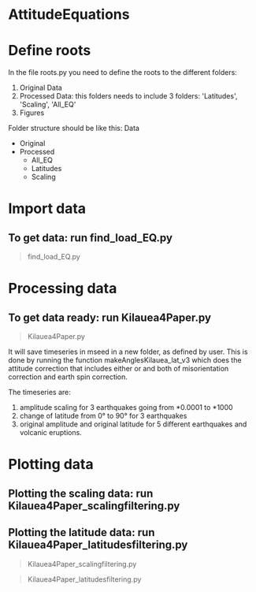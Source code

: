 # AttitudeEquations


# Define roots
In the file roots.py you need to define the roots to the different folders:

1. Original Data
2. Processed Data: this folders needs to include 3 folders: 'Latitudes', 'Scaling', 'All_EQ'
3. Figures

Folder structure should be like this:
Data
- Original
- Processed
  - All_EQ
  - Latitudes
  - Scaling  



# Import data
## To get data: run find_load_EQ.py

> find_load_EQ.py


# Processing data
## To get data ready: run Kilauea4Paper.py

> Kilauea4Paper.py

It will save timeseries in mseed in a new folder, as defined by user. This is done by running the function
makeAnglesKilauea_lat_v3 which does the attitude correction that includes either or and both of
misorientation correction and earth spin correction.

The timeseries are:
1. amplitude scaling for 3 earthquakes going from *0.0001 to *1000
2. change of latitude from 0° to 90° for 3 earthquakes
3. original amplitude and original latitude for 5 different earthquakes and volcanic eruptions.


# Plotting data
## Plotting the scaling data: run Kilauea4Paper_scalingfiltering.py
## Plotting the latitude data: run Kilauea4Paper_latitudesfiltering.py

> Kilauea4Paper_scalingfiltering.py

> Kilauea4Paper_latitudesfiltering.py

